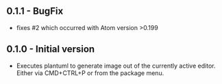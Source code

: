 ## 0.1.1 - BugFix
* fixes #2 which occurred with Atom version >0.199
## 0.1.0 - Initial version
* Executes plantuml to generate image out of the currently active editor. Either via CMD+CTRL+P or from the package menu.
